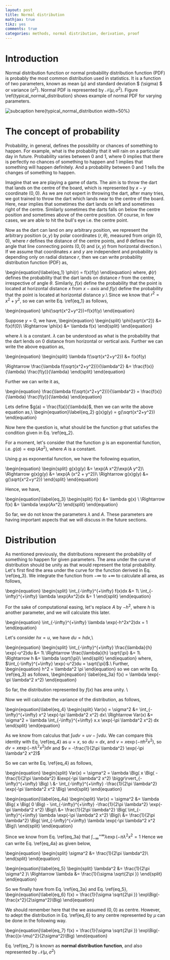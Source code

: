 ```yaml
---
layout: post
title: Normal distribution
mathjax: true
tikz: yes
comments: true  
categories: methods, normal distribution, derivation, proof
---
```


<div style="display:none">
\(
  \def\<#1>{\left<#1\right>}
  \newcommand{\ddx}[2]{\frac{#1}{#2}}
  \newcommand{\CC}{\mathbf{C}}
  \newcommand{\bld}[1]{\boldsymbol{#1}}
  \newcommand{\hbld}[1]{\hat{\boldsymbol{#1}}}
  \newcommand{\textbf}[1]{\mathbf{#1}}
  \newcommand{\textit}[1]{\mathit{#1}}
\)
</div>


# Introduction
Normal distribution function or normal probability distribution function (PDF) is probably the most common distribution used in statistics. It is a function of two parameters, known as mean $(\mu)$ and standard deviation $ (\sigma) $ or variance $(\sigma^2)$. Normal PDF is represented by $\mathcal{N}(\mu, \sigma^2)$.  Figure \ref{typical_normal_distribution} shows example of normal PDF for varying parameters. 


<script type="text/tikz">
\begin{tikzpicture}
\draw[-](-3.5,0)--(3.5,0);
\draw[-](0,0)--(0,0.5*10);
\foreach \x in {0.1,0.2,0.3,0.4}{
\draw[-](-0.1,\x*10)-- (0.1,\x*10) node[label=right:{\x}]{};
}
\foreach \x in {-3,-2,...,3}{
\draw[-](\x, -0.1)--(\x, 0.1)node[label=below:{\x}]{};
}
\draw[samples=70, color=red]plot(\x, {10*(1/(sqrt(2*pi*1))*exp(-(\x-0)^2/(2*1)))});
\end{tikzpicture}
\label{typical_normal_distribution}
\caption{Normal distribution curve.}
</script>


![subcaption here](){typical_normal_distribution width=50%}





# The concept of probability

Probability, in general, defines the possibility or chances of something to happen. For example, what is the probability that it will rain on a particular day in future. Probability varies between $0$ and $1$, where $0$ implies that there is perfectly no chances of something to happen and $1$ implies that something will happen definitely. And a probability between $0$ and $1$ tells the changes of something to happen.

Imagine that we are playing a game of darts. The aim is to throw the dart that lands on the centre of the board, which is represented by $x-y$ coordinate $(0,0)$. As we are not expert in throwing the dart, after many tries, we got trained to throw the dart which lands near to the centre of the board. Here, near implies that sometimes the dart lands on left and sometimes right of the centre. Similarly sometimes the darts falls on below the centre position and sometimes above of the centre position. Of course, in few cases, we are able to hit the bull's eye i.e. the centre point.

Now as the dart can land on any arbitrary position, we represent the arbitrary position $(x,y)$ by polar coordinates $(r,\theta)$, measured from  origin $(0,0)$, where $r$ defines the distance of the centre points, and $\theta$ defines the angle that line connecting points $(0,0)$ and $(x,y)$ from horizontal direction.\\ 
If we assume that coordinates $x$ and $y$ are independent and probability is depending only on radial distance $r$, then we can write probability distribution function (PDF) as,

\begin{equation}\label{eq_1}
\phi(r) = f(x)f(y)
\end{equation}
where, $\phi(r)$ defines the probability that the dart lands on distance $r$ from the centre, irrespective of angle $\theta$. Similarly, $f(x)$ define the probability that the point is located at horizontal distance $x$ from $x-axis$ and $f(y)$ define the probability that the point is located at horizontal distance $y$.\\
Since we know that $r^2=x^2+y^2$, so we can write Eq. \ref{eq_1} as follows, 

\begin{equation}
\phi(\sqrt{x^2+y^2})=f(x)f(y)
\end{equation}

Suppose $y=0$, we have,
\begin{equation}
\begin{split}
\phi(\sqrt{x^2}) &= f(x)f(0)\\
\Rightarrow \phi(x) &= \lambda f(x)
\end{split}
\end{equation}

where $\lambda$ is a constant. $\lambda$ can be understood as what is the probability that the dart lends on $0$ distance from horizontal or vertical axis. 
Further we can write the above equation as,

\begin{equation}
\begin{split}
\lambda f(\sqrt{x^2+y^2}) &= f(x)f(y)

\Rightarrow \frac{\lambda f(\sqrt{x^2+y^2})}{\lambda^2} &= \frac{f(x)}{\lambda} \frac{f(y)}{\lambda}
\end{split}
\end{equation}

Further we can write it as,

\begin{equation}
\frac{\lambda f(\sqrt{x^2+y^2})}{\lambda^2} = \frac{f(x)}{\lambda} \frac{f(y)}{\lambda}
\end{equation}

Lets define $g(a) = \frac{f(a)}{\lambda}$, then we can write the above equation as,\\ 
\begin{equation}\label{eq_2}
g(x)g(y) = g(\sqrt{x^2+y^2})
\end{equation}

Now here the question is, what should be the function $g$ that satisfies the condition given in Eq. \ref{eq_2}.

For a moment, let's consider that the function $g$ is an exponential function, i.e. $g(a) = \exp(A a^2)$, where $A$ is a constant. 

Using $g$ as exponential function, we have the following equation, 

\begin{equation}
\begin{split}
g(x)g(y) &= \exp(A x^2)\exp(A y^2)\\
\Rightarrow g(x)g(y) &= \exp(A (x^2 + y^2))\\
\Rightarrow g(x)g(y) &= g(\sqrt{x^2+y^2})
\end{split}
\end{equation}

Hence, we have,

\begin{equation}\label{eq_3}
\begin{split}
f(x) &= \lambda g(x) \\
\Rightarrow f(x) &= \lambda \exp(Ax^2) 
\end{split}
\end{equation}

So far, we do not know the parameters $\lambda$ and $A$. These parameters are having important aspects that we will discuss in the future sections. 
 
# Distribution 
As mentioned previously, the distributions represent the probability of something to happen for given parameters. The area under the curve of distribution should be unity as that would represent the total probability.
Let's first find the area under the curve for the function derived in Eq. \ref{eq_3}. We integrate the function from $-\infty$ to $+\infty$ to calculate all area, as follows, 

\begin{equation}
\begin{split}
\int_{-\infty}^{+\infty} f(x)dx &= 1\\
\int_{-\infty}^{+\infty} \lambda \exp(Ax^2)dx &= 1
\end{split}
\end{equation}

For the sake of computational easing, let's replace $A$ by $-h^2$, where $h$ is another parameter, and we will calculate this later. 


\begin{equation}
\int_{-\infty}^{+\infty} \lambda \exp(-h^2x^2)dx = 1
\end{equation}

Let's consider $hx = u$, we have $du = h dx$,\\

\begin{equation}
\begin{split}
\int_{-\infty}^{+\infty} \frac{\lambda}{h} \exp(-u^2)du &= 1\\
\Rightarrow \frac{\lambda}{h} \sqrt{\pi} &= 1\\
\Rightarrow h &= \lambda \sqrt{\pi}\\
\end{split}
\end{equation}
where, $\int_{-\infty}^{+\infty} \exp(-u^2)du = \sqrt{\pi}$.\\
Further, 
\begin{equation}
h^2 = \lambda^2 \pi 
\end{equation}
so we can write Eq. \ref{eq_3} as follows, 
\begin{equation} \label{eq_3a}
f(x) = \lambda \exp(-\pi \lambda^2 x^2)
\end{equation}

So far, the distribution represented by $f(x)$ has area unity. \\

Now we will calculate the variance of the distribution, as follows, 

\begin{equation}\label{eq_4}
\begin{split}
Var(x) = \sigma^2 &= \int_{-\infty}^{+\infty} x^2 \exp(-\pi \lambda^2 x^2) dx\\
\Rightarrow Var(x) &= \sigma^2 = \lambda \int_{-\infty}^{+\infty} x.x \exp(-\pi \lambda^2 x^2) dx
\end{split}
\end{equation}
 

As we know from calculus that $\int udv  = uv - \int v du$. We can compare this identity with Eq. \ref{eq_4} as $u = x$, so $du = dx$, and $v = x \exp(-\pi h^2x^2)$, so $dv = x \exp(-\pi \lambda^2 x^2) dx$ and $v = -\frac{1}{2\pi \lambda^2} \exp(-\pi \lambda^2 x^2)$

So we can write Eq. \ref{eq_4} as follows, 

\begin{equation}
\begin{split}
Var(x) = \sigma^2 = \lambda \Big( x \Big( -\frac{1}{2\pi \lambda^2} &\exp(-\pi \lambda^2 x^2) \biggr\rvert_{-\infty}^{+\infty} \Big) \\
&- \int_{-\infty}^{+\infty}  -\frac{1}{2\pi \lambda^2} \exp(-\pi \lambda^2 x^2  \Big)
\end{split}
\end{equation}


\begin{equation}\label{eq_4a}
\begin{split}
Var(x) = \sigma^2 &= \lambda \Big( x \Big( 0 \Big) - \int_{-\infty}^{+\infty}  -\frac{1}{2\pi \lambda^2} \exp(-\pi \lambda^2 x^2) \Big)\\
&= \frac{1}{2\pi \lambda^2} \Big(  \int_{-\infty}^{+\infty} \lambda  \exp(-\pi \lambda^2 x^2) \Big)\\
&= \frac{1}{2\pi \lambda^2} \Big( \int_{-\infty}^{+\infty} \lambda  \exp(-\pi \lambda^2 x^2 \Big)\\
\end{split}
\end{equation}



Since we know from Eq. \ref{eq_3a} that $\int_{-\infty}^{+\infty} \lambda  \exp(-\pi \lambda^2 x^2 = 1$
Hence we can write Eq. \ref{eq_4a} as given below,

\begin{equation}
\begin{split}
\sigma^2 &= \frac{1}{2\pi \lambda^2}\\
\end{split}
\end{equation}

\begin{equation}\label{eq_5}
\begin{split}
\lambda^2 &= \frac{1}{2\pi \sigma^2 }\\
\Rightarrow \lambda &= \frac{1}{\sigma \sqrt{2\pi }}
\end{split}
\end{equation}


So we finally have from Eq. \ref{eq_3a} and Eq. \ref{eq_5}, 
\begin{equation}\label{eq_6}
f(x) = \frac{1}{\sigma \sqrt{2\pi }} \exp\Big(-\frac{x^2}{2\sigma^2}\Big) 
\end{equation}

We should remember here that the we assumed $(0,0)$ as centre. However, to adept the distribution in Eq. \ref{eq_6} to any centre represented by $\mu$ can be done in the following way. 

\begin{equation}\label{eq_7}
f(x) = \frac{1}{\sigma \sqrt{2\pi }} \exp\Big(-\frac{(x-\mu)^2}{2\sigma^2}\Big) 
\end{equation}

Eq. \ref{eq_7} is known as $\textbf{normal distribution function}$, and also represented by $\mathcal{N}(\mu, \sigma^2)$
